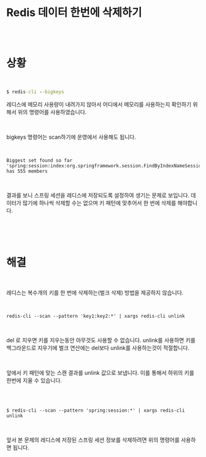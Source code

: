 # Redis 데이터 한번에 삭제하기

<br />
<br />

# 상황

<br />

```cmd
$ redis-cli --bigkeys
```

레디스에 메모리 사용량이 내려가지 않아서 어디에서 메모리를 사용하는지 확인하기 위해서 위의 명령어를 사용하였습니다.

<br />

bigkeys 명령어는 scan하기에 운영에서 사용해도 됩니다.

<br />

```text
Biggest set found so far 'spring:session:index:org.springframework.session.FindByIndexNameSessionRepository.PRINCIPAL_NAME_INDEX_NAME:userId' has 555 members
```

<br />

결과를 보니 스프링 세션을 레디스에 저장되도록 설정하여 생기는 문제로 보입니다. 데이터가 많기에 하나씩 삭제할 수는 없으며 키 패턴에 맞추어서 한 번에 삭제를 해야합니다.

<br />
<br />
<br />

# 해결

<br />

레디스는 복수개의 키를 한 번에 삭제하는(벌크 삭제) 방법을 제공하지 않습니다. 

<br />

```text
redis-cli --scan --pattern 'key1:key2:*' | xargs redis-cli unlink
```

<br />

del 로 지우면 키를 지우는동안 아무것도 사용할 수 없습니다. unlink를 사용하면 키를 백그라운드로 지우기에 벌크 연산에는 del보다 unlink를 사용하는것이 적절합니다. 

<br />

앞에서 키 패턴에 맞는 스캔 결과를 unlink 값으로 보냅니다. 이를 통해서 하위의 키를 한번에 지울 수 있습니다.

<br />
<br />

```text
$ redis-cli --scan --pattern 'spring:session:*' | xargs redis-cli unlink
```

<br />

앞서 본 문제의 레디스에 저장된 스프링 세션 정보를 삭제하려면 위의 명령어를 사용하면 됩니다.

<br />
<br />
<br />
